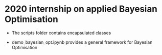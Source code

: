 # 2020 internship on applied Bayesian Optimisation

- The scripts folder contains encapsulated classes

- demo_bayesian_opt.ipynb provides a general framework for Bayesian Optimisation

